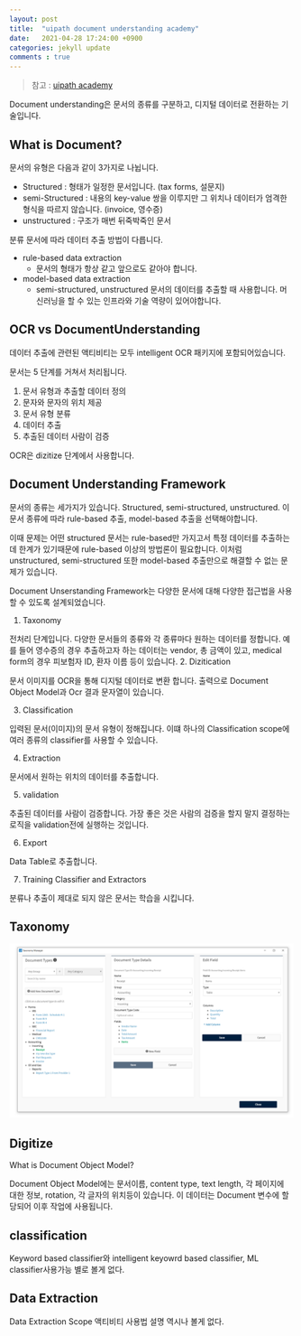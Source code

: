 ```yaml
---
layout: post
title:  "uipath document understanding academy"
date:   2021-04-28 17:24:00 +0900
categories: jekyll update
comments : true
---
```


> 참고 : [uipath academy](https://www.uipath.com/rpa/academy)

Document understanding은 문서의 종류를 구분하고, 디지털 데이터로 전환하는 기술입니다.

## What is Document?

문서의 유형은 다음과 같이 3가지로 나뉩니다.

- Structured : 형태가 일정한 문서입니다. (tax forms, 설문지)
- semi-Structured : 내용의 key-value 쌍을 이루지만 그 위치나 데이터가 엄격한 형식을 따르지 않습니다. (invoice, 영수증)
- unstructured : 구조가 매번 뒤죽박죽인 문서

분류 문서에 따라 데이터 추출 방법이 다릅니다.

- rule-based data extraction
  - 문서의 형태가 항상 같고 앞으로도 같아야 합니다.
- model-based data extraction
  - semi-structured, unstructured 문서의 데이터를 추출할 때 사용합니다. 머신러닝을 할 수 있는 인프라와 기술 역량이 있어야합니다.

## OCR vs DocumentUnderstanding

데이터 추출에 관련된 액티비티는 모두 intelligent OCR 패키지에 포함되어있습니다.

문서는 5 단계를 거쳐서 처리됩니다.
1. 문서 유형과 추출할 데이터 정의
2. 문자와 문자의 위치 제공
3. 문서 유형 분류
4. 데이터 추출
5. 추출된 데이터 사람이 검증

OCR은 dizitize 단계에서 사용합니다.

## Document Understanding Framework

문서의 종류는 세가지가 있습니다. Structured, semi-structured, unstructured. 이 문서 종류에 따라 rule-based 추출, model-based 추출을 선택해야합니다.

이때 문제는 어떤 structured 문서는 rule-based만 가지고서 특정 데이터를 추출하는데 한계가 있기때문에 rule-based 이상의 방법론이 필요합니다. 이처럼 unstructured, semi-structured 또한 model-based 추출만으로 해결할 수 없는 문제가 있습니다.

Document Unserstanding Framework는 다양한 문서에 대해 다양한 접근법을 사용할 수 있도록 설계되었습니다.

1. Taxonomy

  전처리 단계입니다. 다양한 문서들의 종류와 각 종류마다 원하는 데이터를 정합니다.
  예를 들어 영수증의 경우 추출하고자 하는 데이터는 vendor, 총 금액이 있고, medical form의 경우 피보험자 ID, 환자 이름 등이 있습니다.
2. Dizitication

  문서 이미지를 OCR을 통해 디지털 데이터로 변환 합니다. 출력으로 Document Object Model과 Ocr 결과 문자열이 있습니다.

3. Classification

  입력된 문서(이미지)의 문서 유형이 정해집니다. 이떄 하나의 Classification scope에 여러 종류의 classifier를 사용할 수 있습니다.

4. Extraction

  문서에서 원하는 위치의 데이터를 추출합니다.

5. validation

  추출된 데이터를 사람이 검증합니다. 가장 좋은 것은 사람의 검증을 할지 말지 결정하는 로직을 validation전에 실행하는 것입니다.

6. Export

  Data Table로 추출합니다.

7. Training Classifier and Extractors

  분류나 추출이 제대로 되지 않은 문서는 학습을 시킵니다.

## Taxonomy

![taxonomyExample](../_images/RPA/taxnomyExample.gif)

## Digitize

What is Document Object Model?

Document Object Model에는 문서이름, content type, text length, 각 페이지에 대한 정보, rotation, 각 글자의 위치등이 있습니다. 이 데이터는 Document 변수에 할당되어 이후 작업에 사용됩니다.

## classification

Keyword based classifier와 intelligent keyowrd based classifier, ML classifier사용가능 별로 볼게 없다.

## Data Extraction

Data Extraction Scope 액티비티 사용법 설명 역시나 볼게 없다.
